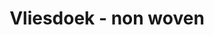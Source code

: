 ---
title: Vliesdoek - non woven
description: Ons assortiment van kwaliteitsvol vliesdoek (non-woven).
category: verpakkingspapier
details: ['Kleur: alle hoofdkleuren', 'Rolbreedte: 60cm', 'Rollengte: 50m', 'Verkoopeenheid: per rol']
image: vliesdoek.jpg
---